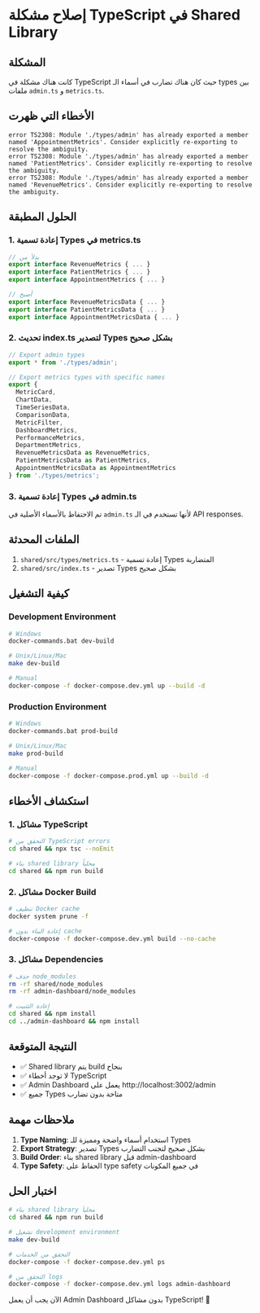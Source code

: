 # إصلاح مشكلة TypeScript في Shared Library

## المشكلة
كانت هناك مشكلة في TypeScript حيث كان هناك تضارب في أسماء الـ types بين ملفات `admin.ts` و `metrics.ts`.

## الأخطاء التي ظهرت
```
error TS2308: Module './types/admin' has already exported a member named 'AppointmentMetrics'. Consider explicitly re-exporting to resolve the ambiguity.
error TS2308: Module './types/admin' has already exported a member named 'PatientMetrics'. Consider explicitly re-exporting to resolve the ambiguity.
error TS2308: Module './types/admin' has already exported a member named 'RevenueMetrics'. Consider explicitly re-exporting to resolve the ambiguity.
```

## الحلول المطبقة

### 1. إعادة تسمية Types في metrics.ts
```typescript
// بدلاً من
export interface RevenueMetrics { ... }
export interface PatientMetrics { ... }
export interface AppointmentMetrics { ... }

// أصبح
export interface RevenueMetricsData { ... }
export interface PatientMetricsData { ... }
export interface AppointmentMetricsData { ... }
```

### 2. تحديث index.ts لتصدير Types بشكل صحيح
```typescript
// Export admin types
export * from './types/admin';

// Export metrics types with specific names
export {
  MetricCard,
  ChartData,
  TimeSeriesData,
  ComparisonData,
  MetricFilter,
  DashboardMetrics,
  PerformanceMetrics,
  DepartmentMetrics,
  RevenueMetricsData as RevenueMetrics,
  PatientMetricsData as PatientMetrics,
  AppointmentMetricsData as AppointmentMetrics
} from './types/metrics';
```

### 3. إعادة تسمية Types في admin.ts
تم الاحتفاظ بالأسماء الأصلية في `admin.ts` لأنها تستخدم في الـ API responses.

## الملفات المحدثة

1. `shared/src/types/metrics.ts` - إعادة تسمية Types المتضاربة
2. `shared/src/index.ts` - تصدير Types بشكل صحيح

## كيفية التشغيل

### Development Environment
```bash
# Windows
docker-commands.bat dev-build

# Unix/Linux/Mac
make dev-build

# Manual
docker-compose -f docker-compose.dev.yml up --build -d
```

### Production Environment
```bash
# Windows
docker-commands.bat prod-build

# Unix/Linux/Mac
make prod-build

# Manual
docker-compose -f docker-compose.prod.yml up --build -d
```

## استكشاف الأخطاء

### 1. مشاكل TypeScript
```bash
# التحقق من TypeScript errors
cd shared && npx tsc --noEmit

# بناء shared library محلياً
cd shared && npm run build
```

### 2. مشاكل Docker Build
```bash
# تنظيف Docker cache
docker system prune -f

# إعادة البناء بدون cache
docker-compose -f docker-compose.dev.yml build --no-cache
```

### 3. مشاكل Dependencies
```bash
# حذف node_modules
rm -rf shared/node_modules
rm -rf admin-dashboard/node_modules

# إعادة التثبيت
cd shared && npm install
cd ../admin-dashboard && npm install
```

## النتيجة المتوقعة

- ✅ Shared library يتم build بنجاح
- ✅ لا توجد أخطاء TypeScript
- ✅ Admin Dashboard يعمل على http://localhost:3002/admin
- ✅ جميع Types متاحة بدون تضارب

## ملاحظات مهمة

1. **Type Naming**: استخدام أسماء واضحة ومميزة للـ Types
2. **Export Strategy**: تصدير Types بشكل صحيح لتجنب التضارب
3. **Build Order**: بناء shared library قبل admin-dashboard
4. **Type Safety**: الحفاظ على type safety في جميع المكونات

## اختبار الحل

```bash
# بناء shared library محلياً
cd shared && npm run build

# تشغيل development environment
make dev-build

# التحقق من الخدمات
docker-compose -f docker-compose.dev.yml ps

# التحقق من logs
docker-compose -f docker-compose.dev.yml logs admin-dashboard
```

الآن يجب أن يعمل Admin Dashboard بدون مشاكل TypeScript! 🎉
